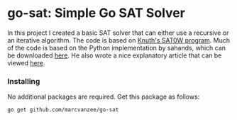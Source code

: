 # go-sat: Simple Go SAT Solver

In this project I created a basic SAT solver that can either use a recursive or an iterative algorithm. The code is based on [Knuth's SAT0W program](http://www-cs-faculty.stanford.edu/~uno/programs.html). Much of the code is based on the Python implementation by sahands, which can be downloaded [here](https://github.com/sahands/simple-sat). He also wrote a nice explanatory article that can be viewed [here](http://sahandsaba.com/understanding-sat-by-implementing-a-simple-sat-solver-in-python.html).

### Installing

No additional packages are required. Get this package as follows:

```go get github.com/marcvanzee/go-sat```
